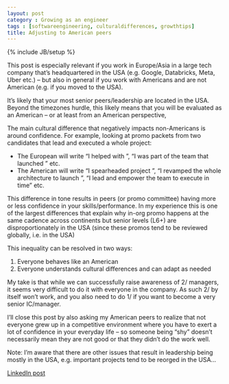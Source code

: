```yaml
---
layout: post
category : Growing as an engineer
tags : [softwareengineering, culturaldifferences, growthtips]
title: Adjusting to American peers
---
```

{% include JB/setup %}

This post is especially relevant if you work in Europe/Asia in a large tech company that’s headquartered in the USA (e.g. Google, Databricks, Meta, Uber etc.) – but also in general if you work with Americans and are not American (e.g. if you moved to the USA).

It’s likely that your most senior peers/leadership are located in the USA. Beyond the timezones hurdle, this likely means that you will be evaluated as an American – or at least from an American perspective,

The main cultural difference that negatively impacts non-Americans is around confidence. For example, looking at promo packets from two candidates that lead and executed a whole project:

- The European will write “I helped with <X>”, “I was part of the team that launched <X>” etc.
- The American will write “I spearheaded project <X>”, “I revamped the whole architecture to launch <X>”, “I lead and empower the team to execute <X> in time” etc.

This difference in tone results in peers (or promo committee) having more or less confidence in your skills/performance. In my experience this is one of the largest differences that explain why in-org promo happens at the same cadence across continents but senior levels (L6+) are disproportionately in the USA (since these promos tend to be reviewed globally, i.e. in the USA)

This inequality can be resolved in two ways:

1. Everyone behaves like an American
2. Everyone understands cultural differences and can adapt as needed

My take is that while we can successfully raise awareness of 2/ managers, it seems very difficult to do it with everyone in the company. As such 2/ by itself won’t work, and you also need to do 1/ if you want to become a very senior IC/manager.

I’ll close this post by also asking my American peers to realize that not everyone grew up in a competitive environment where you have to exert a lot of confidence in your everyday life – so someone being “shy” doesn’t necessarily mean they are not good or that they didn’t do the work well.

Note: I’m aware that there are other issues that result in leadership being mostly in the USA, e.g. important projects tend to be reorged in the USA…

[LinkedIn post](https://www.linkedin.com/posts/tumichel_softwareengineering-culturaldifferences-growthtips-activity-7173709447884636161-31Hl?utm_source=share&utm_medium=member_desktop)
